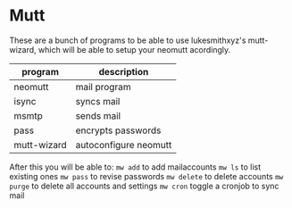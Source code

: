 # Mutt
These are a bunch of programs to be able to use lukesmithxyz's mutt-wizard,
which will be able to setup your neomutt acordingly.

| program     | description           |
| ----------- | --------------------- |
| neomutt     | mail program          |
| isync       | syncs mail            |
| msmtp       | sends mail            |
| pass        | encrypts passwords    |
| mutt-wizard | autoconfigure neomutt |

After this you will be able to:
``` mw add ``` to add mailaccounts
``` mw ls ``` to list existing ones
``` mw pass ``` to revise passwords
``` mw delete ``` to delete accounts
``` mw purge ``` to delete all accounts and settings
``` mw cron ``` toggle a cronjob to sync mail
